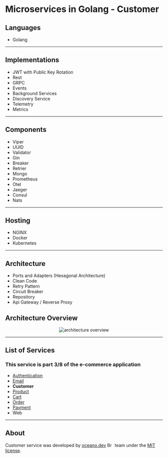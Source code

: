 # **Microservices in Golang - Customer**

## Languages

- Golang

---

## Implementations

- JWT with Public Key Rotation
- Rest
- GRPC
- Events
- Background Services
- Discovery Service
- Telemetry
- Metrics  

---

## Components

- Viper
- UUID  
- Validator  
- Gin
- Breaker
- Retrier
- Mongo
- Prometheus
- Otel
- Jaeger
- Consul
- Nats

---

## Hosting

- NGINX
- Docker
- Kubernetes

---

## Architecture

- Ports and Adapters (Hexagonal Architecture)
- Clean Code
- Retry Pattern
- Circuit Breaker
- Repository
- Api Gateway / Reverse Proxy

###

## Architecture Overview

<p align="center">
    <img alt="architecture overview" src="https://github.com/JohnSalazar/microservices-go-customer/assets/16736914/2fa3bce9-d4fe-4ea5-b846-c36b4c006f9d" />
</p>

---

## List of Services

### This service is part 3/8 of the e-commerce application

- [Authentication](https://github.com/JohnSalazar/microservices-go-authentication)
- [Email](https://github.com/JohnSalazar/microservices-go-email)
- **Customer**
- [Product](https://github.com/JohnSalazar/microservices-go-product)
- [Cart](https://github.com/JohnSalazar/microservices-go-cart)
- [Order](https://github.com/JohnSalazar/microservices-go-order)
- [Payment](https://github.com/JohnSalazar/microservices-go-payment)
- Web

---

## About

Customer service was developed by [oceano.dev](https://oceano.dev/) <img alt="Brasil" src="https://github.com/JohnSalazar/microservices-go-customer/assets/16736914/6331d8be-436f-46bb-aea9-655e9a48d279" width="20" height="14" /> team under the [MIT license](LICENSE).
